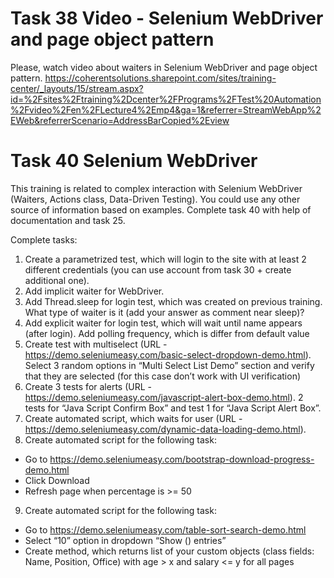 # Task 38 Video - Selenium WebDriver and page object pattern
Please, watch video about waiters in Selenium WebDriver and page object pattern.
https://coherentsolutions.sharepoint.com/sites/training-center/_layouts/15/stream.aspx?id=%2Fsites%2Ftraining%2Dcenter%2FPrograms%2FTest%20Automation%2Fvideo%2Fen%2FLecture4%2Emp4&ga=1&referrer=StreamWebApp%2EWeb&referrerScenario=AddressBarCopied%2Eview

# Task 40 Selenium WebDriver
This training is related to complex interaction with Selenium WebDriver (Waiters, Actions class, Data-Driven Testing). You could use any other source of information based on examples.
Complete task 40 with help of documentation and task 25.

Complete tasks:
1. Create a parametrized test, which will login to the site with at least 2 different credentials (you can use account from task 30 + create additional one).
2. Add implicit waiter for WebDriver.
3. Add Thread.sleep for login test, which was created on previous training. What type of waiter is it (add your answer as comment near sleep)?
4. Add explicit waiter for login test, which will wait until name appears (after login). Add polling frequency, which is differ from default value  
5. Create test with multiselect (URL - https://demo.seleniumeasy.com/basic-select-dropdown-demo.html). Select 3 random options in “Multi Select List Demo” section and verify that they are selected (for this case don’t work with UI verification)
6. Create 3 tests for alerts (URL - https://demo.seleniumeasy.com/javascript-alert-box-demo.html). 2 tests for “Java Script Confirm Box” and test 1 for “Java Script Alert Box”.
7. Create automated script, which waits for user (URL - https://demo.seleniumeasy.com/dynamic-data-loading-demo.html).
8. Create automated script for the following task:
- Go to https://demo.seleniumeasy.com/bootstrap-download-progress-demo.html
- Click Download
- Refresh page when percentage is >= 50
9. Create automated script for the following task:
- Go to https://demo.seleniumeasy.com/table-sort-search-demo.html
- Select “10” option in dropdown “Show () entries”
- Create method, which returns list of your custom objects (class fields: Name, Position, Office) with age > x and salary <= y for all pages 